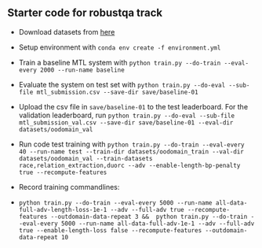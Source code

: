 ## Starter code for robustqa track
- Download datasets from [here](https://drive.google.com/file/d/1Fv2d30hY-2niU7t61ktnMsi_HUXS6-Qx/view?usp=sharing)

- Setup environment with `conda env create -f environment.yml`
- Train a baseline MTL system with `python train.py --do-train --eval-every 2000 --run-name baseline`
- Evaluate the system on test set with `python train.py --do-eval --sub-file mtl_submission.csv --save-dir save/baseline-01`
- Upload the csv file in `save/baseline-01` to the test leaderboard. For the validation leaderboard, run `python train.py --do-eval --sub-file mtl_submission_val.csv --save-dir save/baseline-01 --eval-dir datasets/oodomain_val`


- Run code test training  with `python train.py --do-train --eval-every 40 --run-name test --train-dir datasets/oodomain_train --val-dir datasets/oodomain_val --train-datasets race,relation_extraction,duorc --adv --enable-length-bp-penalty true --recompute-features`
- Record training commandlines:
- `python train.py --do-train --eval-every 5000 --run-name all-data-full-adv-length-loss-1e-1 --adv --full-adv true --recompute-features --outdomain-data-repeat 3 &&  python train.py --do-train --eval-every 5000 --run-name all-data-full-adv-1e-1 --adv --full-adv true --enable-length-loss false --recompute-features --outdomain-data-repeat 10`
